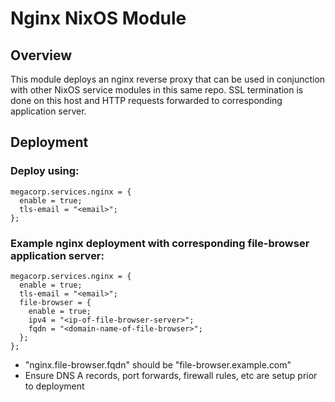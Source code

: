# Nginx NixOS Module

## Overview
This module deploys an nginx reverse proxy that can be used in conjunction with other NixOS service modules in this same repo. SSL termination is done on this host and HTTP requests forwarded to corresponding application server.

## Deployment
### Deploy using:
```
megacorp.services.nginx = {
  enable = true;
  tls-email = "<email>";
};
```

### Example nginx deployment with corresponding file-browser application server:
```
megacorp.services.nginx = {
  enable = true;
  tls-email = "<email>";
  file-browser = {
    enable = true;
    ipv4 = "<ip-of-file-browser-server>";
    fqdn = "<domain-name-of-file-browser>";
  };
};
```
- "nginx.file-browser.fqdn" should be "file-browser.example.com"
- Ensure DNS A records, port forwards, firewall rules, etc are setup prior to deployment
